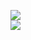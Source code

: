 [![](https://img.shields.io/badge/Made%20With-Github%20Spray-lightgrey.svg?style=for-the-badge&logo=github)](https://github.com/Annihil/github-spray#99)  
[![](https://i.imgur.com/2DrTn0Z.gif)](https://github.com/Annihil/github-spray)